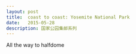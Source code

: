 ```yaml
---
layout: post
title:  coast to coast: Yosemite National Park
date:   2015-05-28
description: 国家公园集邮系列
---
```


All the way to halfdome